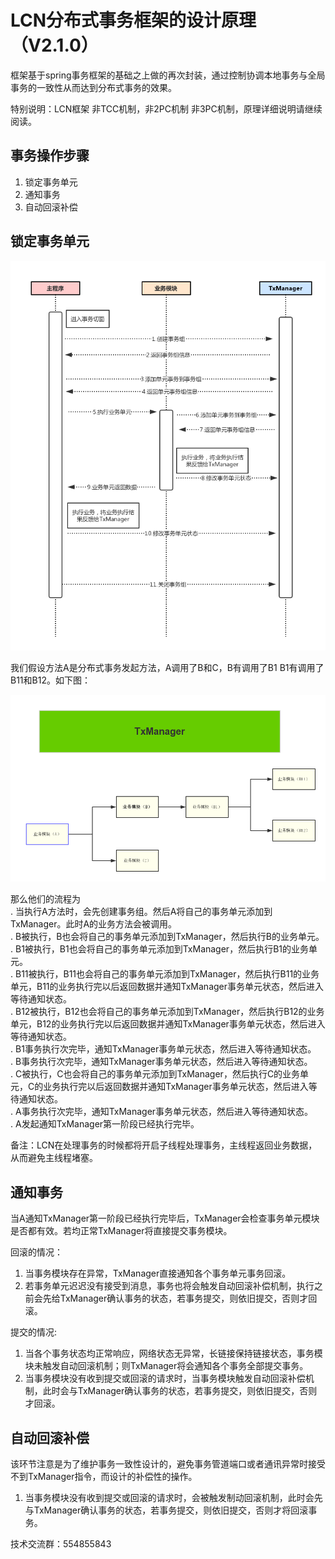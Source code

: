 # LCN分布式事务框架的设计原理 （V2.1.0）

框架基于spring事务框架的基础之上做的再次封装，通过控制协调本地事务与全局事务的一致性从而达到分布式事务的效果。

特别说明：LCN框架 非TCC机制，非2PC机制 非3PC机制，原理详细说明请继续阅读。

## 事务操作步骤

1. 锁定事务单元
2. 通知事务
3. 自动回滚补偿


## 锁定事务单元

![ ](readme/锁定阶段.png)

我们假设方法A是分布式事务发起方法，A调用了B和C，B有调用了B1 B1有调用了B11和B12。如下图：

![ ](readme/分布式事务原理.png)

那么他们的流程为  
. 当执行A方法时，会先创建事务组。然后A将自己的事务单元添加到TxManager。此时A的业务方法会被调用。  
. B被执行，B也会将自己的事务单元添加到TxManager，然后执行B的业务单元。   
. B1被执行，B1也会将自己的事务单元添加到TxManager，然后执行B1的业务单元。  
. B11被执行，B11也会将自己的事务单元添加到TxManager，然后执行B11的业务单元，B11的业务执行完以后返回数据并通知TxManager事务单元状态，然后进入等待通知状态。  
. B12被执行，B12也会将自己的事务单元添加到TxManager，然后执行B12的业务单元，B12的业务执行完以后返回数据并通知TxManager事务单元状态，然后进入等待通知状态。  
. B1事务执行次完毕，通知TxManager事务单元状态，然后进入等待通知状态。  
. B事务执行次完毕，通知TxManager事务单元状态，然后进入等待通知状态。  
. C被执行，C也会将自己的事务单元添加到TxManager，然后执行C的业务单元，C的业务执行完以后返回数据并通知TxManager事务单元状态，然后进入等待通知状态。  
. A事务执行次完毕，通知TxManager事务单元状态，然后进入等待通知状态。  
. A发起通知TxManager第一阶段已经执行完毕。  

备注：LCN在处理事务的时候都将开启子线程处理事务，主线程返回业务数据，从而避免主线程堵塞。

## 通知事务

当A通知TxManager第一阶段已经执行完毕后，TxManager会检查事务单元模块是否都有效。若均正常TxManager将直接提交事务模块。

回滚的情况：
1. 当事务模块存在异常，TxManager直接通知各个事务单元事务回滚。
2. 若事务单元迟迟没有接受到消息，事务也将会触发自动回滚补偿机制，执行之前会先给TxManager确认事务的状态，若事务提交，则依旧提交，否则才回滚。

提交的情况:

1. 当各个事务状态均正常响应，网络状态无异常，长链接保持链接状态，事务模块未触发自动回滚机制；则TxManager将会通知各个事务全部提交事务。
2. 当事务模块没有收到提交或回滚的请求时，当事务模块触发自动回滚补偿机制，此时会与TxManager确认事务的状态，若事务提交，则依旧提交，否则才回滚。


## 自动回滚补偿

该环节注意是为了维护事务一致性设计的，避免事务管道端口或者通讯异常时接受不到TxManager指令，而设计的补偿性的操作。

1. 当事务模块没有收到提交或回滚的请求时，会被触发制动回滚机制，此时会先与TxManager确认事务的状态，若事务提交，则依旧提交，否则才将回滚事务。


技术交流群：554855843